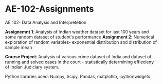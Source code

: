# AE-102-Assignments
AE 102- Data Analysis and Interpretetion 

__Assignemnt 1__: Analysis of Indian weather dataset for last 100 years and some random dataset of student's performance
__Assignment 2__: Numerical exploration of random variables- exponential distribution and distribution of sample mean

__Course Project__: Analysis of various crime dataset of India and dataset of running and solved cases in the court - statistically determining effiecieny of Indian Judiciary system. 

Python libraries used: Numpy, Scipy, Pandas, matplotlib, ipythonwidgets
